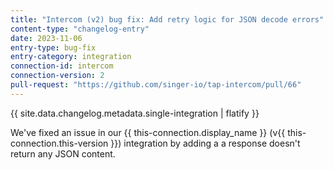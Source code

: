 ```yaml
---
title: "Intercom (v2) bug fix: Add retry logic for JSON decode errors"
content-type: "changelog-entry"
date: 2023-11-06
entry-type: bug-fix
entry-category: integration
connection-id: intercom
connection-version: 2
pull-request: "https://github.com/singer-io/tap-intercom/pull/66"
---
```

{{ site.data.changelog.metadata.single-integration | flatify }}

We've fixed an issue in our {{ this-connection.display_name }} (v{{ this-connection.this-version }}) integration by adding a a response doesn't return any JSON content.